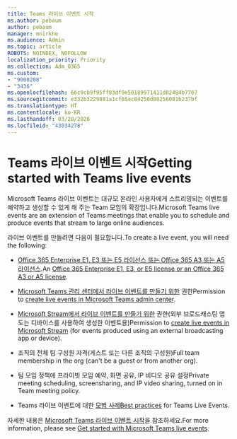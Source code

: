 ```yaml
---
title: Teams 라이브 이벤트 시작
ms.author: pebaum
author: pebaum
manager: mnirkhe
ms.audience: Admin
ms.topic: article
ROBOTS: NOINDEX, NOFOLLOW
localization_priority: Priority
ms.collection: Adm_O365
ms.custom:
- "9000208"
- "3436"
ms.openlocfilehash: 66c9cb9f95ff83df9e50189971411d82484b7707
ms.sourcegitcommit: e332b3229881a1cf65ac84250d88256081b237bf
ms.translationtype: HT
ms.contentlocale: ko-KR
ms.lasthandoff: 03/28/2020
ms.locfileid: "43034278"
---
```

# <a name="getting-started-with-teams-live-events"></a><span data-ttu-id="94650-102">Teams 라이브 이벤트 시작</span><span class="sxs-lookup"><span data-stu-id="94650-102">Getting started with Teams live events</span></span>

<span data-ttu-id="94650-103">Microsoft Teams 라이브 이벤트는 대규모 온라인 사용자에게 스트리밍되는 이벤트를 예약하고 생성할 수 있게 해 주는 Team 모임의 확장입니다.</span><span class="sxs-lookup"><span data-stu-id="94650-103">Microsoft Teams live events are an extension of Teams meetings that enable you to schedule and produce events that stream to large online audiences.</span></span>

<span data-ttu-id="94650-104">라이브 이벤트를 만들려면 다음이 필요합니다.</span><span class="sxs-lookup"><span data-stu-id="94650-104">To create a live event, you will need the following:</span></span>

- <span data-ttu-id="94650-105">[Office 365 Enterprise E1, E3 또는 E5 라이선스 또는 Office 365 A3 또는 A5 라이선스](https://docs.microsoft.com/microsoftteams/teams-live-events/set-up-for-teams-live-events#step-2-get-and-assign-licenses).</span><span class="sxs-lookup"><span data-stu-id="94650-105">An [Office 365 Enterprise E1, E3, or E5 license or an Office 365 A3 or A5 license](https://docs.microsoft.com/microsoftteams/teams-live-events/set-up-for-teams-live-events#step-2-get-and-assign-licenses).</span></span>

- <span data-ttu-id="94650-106">[Microsoft Teams 관리 센터에서 라이브 이벤트를 만들기 위한](https://docs.microsoft.com/microsoftteams/teams-live-events/set-up-for-teams-live-events#create-or-edit-a-live-events-policy) 권한</span><span class="sxs-lookup"><span data-stu-id="94650-106">Permission to [create live events in Microsoft Teams admin center](https://docs.microsoft.com/microsoftteams/teams-live-events/set-up-for-teams-live-events#create-or-edit-a-live-events-policy).</span></span>

- <span data-ttu-id="94650-107">[Microsoft Stream에서 라이브 이벤트를 만들기 위한](https://docs.microsoft.com/microsoftteams/teams-live-events/what-are-teams-live-events) 권한(외부 브로드캐스팅 앱 도는 디바이스를 사용하여 생성한 이벤트용)</span><span class="sxs-lookup"><span data-stu-id="94650-107">Permission to [create live events in Microsoft Stream](https://docs.microsoft.com/microsoftteams/teams-live-events/what-are-teams-live-events) (for events produced using an external broadcasting app or device).</span></span>

- <span data-ttu-id="94650-108">조직의 전체 팀 구성원 자격(게스트 또는 다른 조직의 구성원)</span><span class="sxs-lookup"><span data-stu-id="94650-108">Full team membership in the org (can't be a guest or from another org).</span></span>

- <span data-ttu-id="94650-109">팀 모임 정책에 프라이빗 모임 예약, 화면 공유, IP 비디오 공유 설정</span><span class="sxs-lookup"><span data-stu-id="94650-109">Private meeting scheduling, screensharing, and IP video sharing, turned on in Team meeting policy.</span></span>

- <span data-ttu-id="94650-110">Teams 라이브 이벤트에 대한 [모범 사례](https://support.office.com/article/Best-practices-for-producing-a-Teams-live-event-e500370e-4dd1-4187-8b48-af10ef02cf42)</span><span class="sxs-lookup"><span data-stu-id="94650-110">[Best practices](https://support.office.com/article/Best-practices-for-producing-a-Teams-live-event-e500370e-4dd1-4187-8b48-af10ef02cf42) for Teams Live Events.</span></span>

<span data-ttu-id="94650-111">자세한 내용은 [Microsoft Teams 라이브 이벤트 시작](https://support.office.com/article/get-started-with-microsoft-teams-live-events-d077fec2-a058-483e-9ab5-1494afda578a)을 참조하세요.</span><span class="sxs-lookup"><span data-stu-id="94650-111">For more information, please see [Get started with Microsoft Teams live events](https://support.office.com/article/get-started-with-microsoft-teams-live-events-d077fec2-a058-483e-9ab5-1494afda578a).</span></span>
